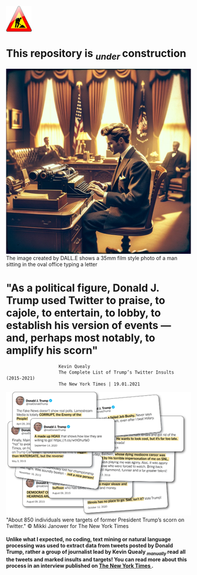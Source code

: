 <img src="https://github.com/Htbibalan/PYTHON_COURSE_2024/blob/main/source/construct.webp" width="70" height="70" alt="Icon" title="Icon Title"> 

# This repository is <sub>***under*** </sub> construction 






![Banner Image](https://github.com/Htbibalan/PYTHON_COURSE_2024/blob/main/source/trump_old.webp)
The image created by DALL.E shows a 35mm film style photo of a man sitting in the oval office typing a letter

# "As a political figure, Donald J. Trump used Twitter to praise, to cajole, to entertain, to lobby,  to establish his version of events — and, perhaps most notably, to amplify his scorn"
                        Kevin Quealy
                        The Complete List of Trump’s Twitter Insults (2015-2021)
                        The New York Times | 19.01.2021


![the new york times](https://github.com/Htbibalan/PYTHON_COURSE_2024/blob/main/source/0126_ittart-jumbo.webp)
"About 850 individuals were targets of former President Trump’s scorn on Twitter."
© Mikki Janower for The New York Times
#### Unlike what I expected, no coding, text mining or natural language processing was used to extract data from tweets posted by Donald Trump, rather a group of journalist lead by Kevin Quealy <sub>***manually*** </sub> read all the tweets and marked insults and targets! You can read more about this process in an interview published on [The New York Times ](https://www.nytimes.com/2021/01/26/insider/Trump-twitter-insults-list.html).

